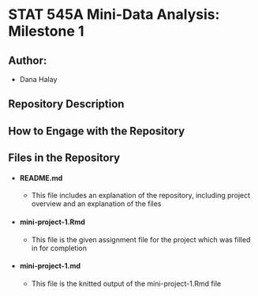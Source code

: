 # STAT 545A Mini-Data Analysis: Milestone 1

## Author:
  * Dana Halay

## Repository Description 


## How to Engage with the Repository 


## Files in the Repository  
  * #### README.md ####
      * This file includes an explanation of the repository, including project overview and an explanation of the files 
  * #### mini-project-1.Rmd ####
      * This file is the given assignment file for the project which was filled in for completion 
  * #### mini-project-1.md ####
      * This file is the knitted output of the mini-project-1.Rmd file 


